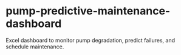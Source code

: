 # pump-predictive-maintenance-dashboard
Excel dashboard to monitor pump degradation, predict failures, and schedule maintenance.
